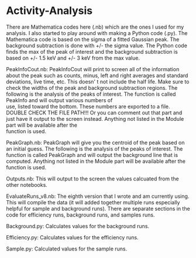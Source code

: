 # Activity-Analysis

There are Mathematica codes here (.nb) which are the ones I used for my analysis. I also started to play around with making a Python code (.py). The Mathematica code is based on the sigma of a fitted Gaussian peak. The background subtraction is done with +/- the sigma value. The Python code finds the max of the peak of interest and the background subtraction is based on +/- 1.5 keV and +/- 3 keV from the max value. 


PeakInfoCout.nb:
PeakInfoCout will print to screen all of the information about the 
peak such as counts, minus, left and right averages and standard 
deviations, live time, 
etc. This doesn' t not include the half life. 
Make sure to check the widths of the peak and background 
subtraction regions.
The following is the analysis of the peaks of interest. 
The function is called PeakInfo and will output various numbers of \
use, listed toward the bottom. These numbers are exported to a file. 
DOUBLE CHECK THE FILE PATH!!! Or you can comment out that part and \
just have it output to the screen instead. 
Anything not listed in the Module part will be available after the \
function is used.

PeakGraph.nb:
PeakGraph will give you the centroid of the peak based on an initial guess.
The following is the analysis of the peaks of interest. The function is 
called PeakGraph and will output the background line that is computed.
Anything not listed in the Module part will be available after the function
is used.

Outputs.nb:
This will output to the screen the values calcuated from the other notebooks.

EvaluateRuns_v8.nb:
The eighth version that I wrote and am currently using. This will compile 
the data (it will added together multiple runs especially helpful for 
sample and background runs). There are separate sections in the code for 
efficiency runs, background runs, and samples runs. 

Background.py:
Calculates values for the background runs.

Efficiency.py:
Calculates values for the efficiency runs.

Sample.py:
Calculated values for the sample runs.


